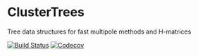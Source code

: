 # ClusterTrees

Tree data structures for fast multipole methods and H-matrices

[![Build Status](https://travis-ci.com/krcools/ClusterTrees.jl.svg?branch=master)](https://travis-ci.com/krcools/ClusterTrees.jl)
[![Codecov](https://codecov.io/gh/krcools/ClusterTrees.jl/branch/master/graph/badge.svg)](https://codecov.io/gh/krcools/ClusterTrees.jl)
